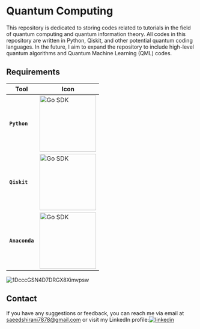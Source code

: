 # Quantum Computing
This repository is dedicated to storing codes related to tutorials in the field of quantum computing and quantum information theory. All codes in this repository are written in Python, Qiskit, and other potential quantum coding languages. In the future, I aim to expand the repository to include high-level quantum algorithms and Quantum Machine Learning (QML) codes.

##  Requirements

| Tool | Icon |
|---|---|
| **`Python`** | <img alt="Go SDK" src="https://github.com/saeedshiranii/Solide-State-1-Lab/assets/77902443/93f61ef1-817b-4866-ad40-b0334c345cae" width="150px"/> |
| **`Qiskit`** | <img alt="Go SDK" src=https://github.com/saeedshiranii/Quantum_Computing/assets/77902443/18fb59a9-4e43-4ee1-83fe-252b2693aa39 width="150px"/>  | 
| **`Anaconda`** |  <img alt="Go SDK" src=https://github.com/saeedshiranii/Quantum_Computing/assets/77902443/1c8b1857-51fa-48f6-8c40-7ca2fd4a79c8 width="150px"/>  | 



![1DcccGSN4D7DRGX8Ximvpsw]()




## Contact

If you have any suggestions or feedback, you can reach me via email at saeedshirani7878@gmail.com
or visit my LinkedIn profile:[![linkedin](https://img.shields.io/badge/linkedin-0A66C2?style=for-the-badge&logo=linkedin&logoColor=white)](https://www.linkedin.com/in/saeed-shirani)
